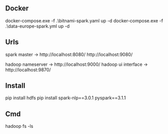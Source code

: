## Docker

docker-compose.exe -f .\bitnami-spark.yaml up -d docker-compose.exe -f .\data-europe-spark.yml up -d

## Urls

spark master -> http://localhost:8080/
http://localhost:9080/

hadoop nameserver -> http://localhost:9000/
hadoop ui interface -> http://localhost:9870/

## Install

pip install hdfs pip install spark-nlp==3.0.1 pyspark==3.1.1

## Cmd

hadoop fs -ls
